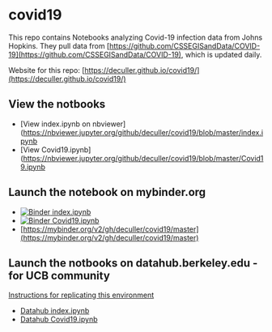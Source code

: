 # covid19

This repo contains Notebooks analyzing Covid-19 infection data from Johns Hopkins.  They pull data from
[https://github.com/CSSEGISandData/COVID-19](https://github.com/CSSEGISandData/COVID-19), which is updated
daily.

Website for this repo: [https://deculler.github.io/covid19/](https://deculler.github.io/covid19/)


## View the notbooks

* [View index.ipynb on nbviewer](https://nbviewer.jupyter.org/github/deculler/covid19/blob/master/index.ipynb
* [View Covid19.ipynb](https://nbviewer.jupyter.org/github/deculler/covid19/blob/master/Covid19.ipynb

## Launch the notebook on mybinder.org

* [![Binder](https://mybinder.org/badge_logo.svg) index.ipynb](https://mybinder.org/v2/gh/deculler/covid19/master?filepath=work/index.ipynb)
* [![Binder](https://mybinder.org/badge_logo.svg) Covid19.ipynb](https://mybinder.org/v2/gh/deculler/covid19/master?filepath=work/Covid19.ipynb)
* [https://mybinder.org/v2/gh/deculler/covid19/master](https://mybinder.org/v2/gh/deculler/covid19/master)

## Launch the notbooks on datahub.berkeley.edu - for UCB community
[Instructions for replicating this environment](http://data8.org/zero-to-data-8/deploy/setup_jupyterhub.html)

* [Datahub index.ipynb](http://datahub.berkeley.edu/user-redirect/interact?account=deculler&repo=covid19&branch=master&path=index.ipynb)
* [Datahub Covid19.ipynb](http://datahub.berkeley.edu/user-redirect/interact?account=deculler&repo=covid19&branch=master&path=Covid19.ipynb)


